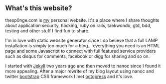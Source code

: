 ## What's this website?

thesp0nge.com is [my](http://about.me/thesp0nge) personal website.
It's a place where I share thoughts about application security, hacking, ruby
on rails, taekwondo, gtd, bdd, testing and other stuff I find fun to share.

I'm in love with static website generator since I do believe that a full LAMP
installation is simply too much for a blog... everything you need is an HTML
page and some Javascript to connect with full featured service providers such
as disqus for comments, facebook or digg for sharing and so on.

I started with [Jekyll](https://github.com/mojombo/jekyll) two years ago and
then moved to nanoc since I found it more appealing. After a major rewrite of
my blog layout using nanoc and twitter
[bootstrap](http://twitter.github.com/bootstap) CSS framework I met
[octopress](http://octopress.org) and it's love.
